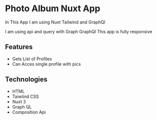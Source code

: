 
# Photo Album Nuxt App

In This App I am using Nuxt Tailwind and GraphQl


I am using api and query with Graph GraphQl
This app is fully responsive 







## Features

- Gets List of Profiles
- Can Acces single profile with pics
 


## Technologies

- HTML
- Taiwlind CSS
- Nuxt 3
- Graph QL
- Composition Api



